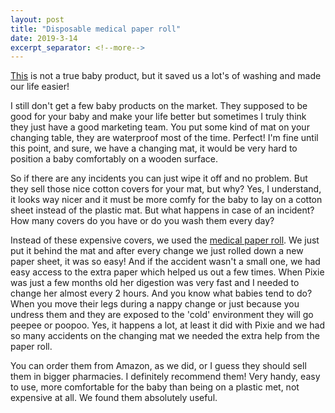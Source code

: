 ```yaml
---
layout: post
title: "Disposable medical paper roll"
date: 2019-3-14
excerpt_separator: <!--more-->
---
```

[This](https://amzn.to/2GQLGHi) is not a true baby product, but it saved us a lot's of washing and made our life easier!
<!--more-->

I still don't get a few baby products on the market. They supposed to be good for your baby and make your life better but sometimes I truly think they just have a good marketing team.
You put some kind of mat on your changing table, they are waterproof most of the time. Perfect! I'm fine until this point, and sure, we have a changing mat, it would be very hard to position a baby comfortably on a wooden surface.

So if there are any incidents you can just wipe it off and no problem. But they sell those nice cotton covers for your mat, but why? Yes, I understand, it looks way nicer and it must be more comfy for the baby to lay on a cotton sheet instead of the plastic mat. But what happens in case of an incident? How many covers do you have or do you wash them every day? 

Instead of these expensive covers, we used the [medical paper roll](https://amzn.to/2GQLGHi). We just put it behind the mat and after every change we just rolled down a new paper sheet, it was so easy! And if the accident wasn't a small one, we had easy access to the extra paper which helped us out a few times. 
When Pixie was just a few months old her digestion was very fast and I needed to change her almost every 2 hours. And you know what babies tend to do? When you move their legs during a nappy change or just because you undress them and they are exposed to the 'cold' environment they will go peepee or poopoo. Yes, it happens a lot, at least it did with Pixie and we had so many accidents on the changing mat we needed the extra help from the paper roll.

You can order them from Amazon, as we did, or I guess they should sell them in bigger pharmacies. I definitely recommend them! Very handy, easy to use, more comfortable for the baby than being on a plastic met, not expensive at all. We found them absolutely useful.
